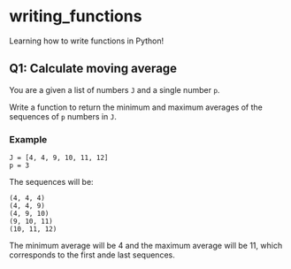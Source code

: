 # writing_functions
Learning how to write functions in Python!

## Q1: Calculate moving average

You are a given a list of numbers `J` and a single number `p`.

Write a function to return the minimum and maximum averages of the sequences of `p` numbers in `J`.

### Example

```
J = [4, 4, 9, 10, 11, 12]
p = 3
```

The sequences will be:

```
(4, 4, 4)
(4, 4, 9)
(4, 9, 10)
(9, 10, 11)
(10, 11, 12)
```

The minimum average will be 4 and the maximum average will be 11, which corresponds to the first ande last sequences.
